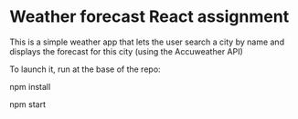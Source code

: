 # Weather forecast React assignment

This is a simple weather app that lets the user search a city by name and displays the forecast for this city (using the Accuweather API)

To launch it, run at the base of the repo:

npm install

npm start
